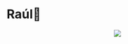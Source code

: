 # Raúl👾
<p align="center">
<img src="https://readme-typing-svg.herokuapp.com?font=Time+New+Roman&color=744c71&size=35&center=true&vCenter=true&width=800&height=200&lines=Raúl+Auad..;+;I+aspire+to+be+a+Full-Stack+web+developer;+;Computer+Science+Student;+;UTN-FRT+Tucumán;+;Active+student;+;I+love+active+learning..">
</p>
